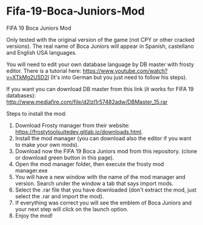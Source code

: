 # Fifa-19-Boca-Juniors-Mod

FIFA 19 Boca Juniors Mod

Only tested with the original version of the game (not CPY or other cracked versions). The real name of Boca Juniors will appear in Spanish, castellano and English USA languages.

You will need to edit your own database language by DB master with frosty editor. There is a tutorial here: https://www.youtube.com/watch?v=XTkMg2U5D2I (It's into German but you just need to follow his steps).

If you want you can download DB master from this link (it works for FIFA 19 databases): http://www.mediafire.com/file/d2lzl1r57482adw/DBMaster_15.rar


Steps to install the mod:
1.	Download Frosty manager from their website: https://frostytoolsuitedev.gitlab.io/downloads.html.
2.	Install the mod manager (you can download also the editor if you want to make your own mods).
3.	Download now the FIFA 19 Boca Juniors mod from this repository. (clone or download green button in this page).
4.	Open the mod manager folder, then execute the frosty mod manager.exe
5.	You will have a new window with the name of the mod manager and version. Search under the window a tab that says import mods.
6.	Select the .rar file that you have downloaded (don't extract the mod, just select the .rar and import the mod).
7.	If everything was correct you will see the emblem of Boca Juniors and your next step will click on the launch option.
8.	Enjoy the mod!
